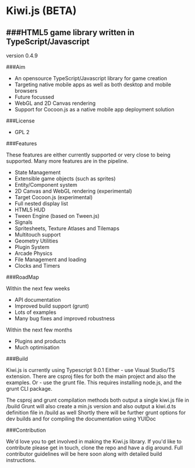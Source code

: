 Kiwi.js (BETA)
=====



###HTML5 game library written in TypeScript/Javascript
-----------------------------------------------------------------

version 0.4.9


###Aim

* An opensource TypeScript/Javascript library for game creation
* Targeting native mobile apps  as well as both desktop and mobile browsers
* Future focussed
* WebGL and 2D Canvas rendering
* Support for Cocoon.js as a native mobile app deployment solution 

###License

* GPL 2

###Features

These features are either currently supported or very close to being supported. Many more features are in the pipeline.

* State Management
* Extensible game objects (such as sprites)
* Entity/Component system
* 2D Canvas and WebGL rendering (experimental)
* Target Cocoon.js (experimental)
* Full nested display list
* HTML5 HUD
* Tween Engine (based on Tween.js)
* Signals
* Spritesheets, Texture Atlases and Tilemaps
* Multitouch support
* Geometry Utilities
* Plugin System
* Arcade Physics
* File Management and loading
* Clocks and Timers

###RoadMap

Within the next few weeks

* API documentation
* Improved build support (grunt)
* Lots of examples
* Many bug fixes and improved robustness

Within the next few months

* Plugins and products
* Much optimisation

###Build

Kiwi.js is currently using Typescript 9.0.1
Either - use Visual Studio/TS extension. There are csproj files for both the main project and also the examples.
Or - use the grunt file. This requires installing node.js, and the grunt CLI package. 

The csproj and grunt compilation methods both output a single kiwi.js file in /build
Grunt will also create a min.js version and also output a kiwi.d.ts definition file in /build as well
Shortly there will be further grunt options for dev builds and for compiling the documentation using YUIDoc


###Contribution

We'd love you to get involved in making the Kiwi.js library. If you'd like to contribute please get in touch, clone the repo and have a dig around. Full contributor guidelines will be here soon along with detailed build instructions.